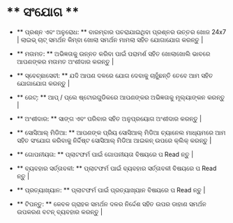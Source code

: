 # ** ସଂଯୋଗ **

- ** ପ୍ରଶ୍ନ ଏବଂ ଅନୁରୋଧ: ** ବାରମ୍ବାର ପଚରାଯାଇଥିବା ପ୍ରଶ୍ନର ଉତ୍ତର ଖୋଜ 24x7 | ଲାଇଭ୍ ଚାଟ୍ ସମର୍ଥନ କିମ୍ବା ଖୋଲା ସମର୍ଥନ ମାମଲା ସହିତ ଯୋଗାଯୋଗ କରନ୍ତୁ |
- ** ମତାମତ: ** ଅଭିଜ୍ଞତାକୁ ଉନ୍ନତ କରିବା ପାଇଁ ପରାମର୍ଶ ସହିତ ଖୋଲାଖୋଲି ଭାବରେ ଆପଣଙ୍କର ମତାମତ ଅଂଶୀଦାର କରନ୍ତୁ |
- ** ସ୍ବେଚ୍ଛାସେବୀ: ** ଯଦି ଆପଣ ଦଳରେ ଯୋଗ ଦେବାକୁ ଚାହୁଁଛନ୍ତି ତେବେ ଆମ ସହିତ ଯୋଗାଯୋଗ କରନ୍ତୁ |
- ** ରେଟ୍: ** ଆପ୍ / ପ୍ଲେ ଷ୍ଟୋରଗୁଡିକରେ ଆପଣଙ୍କର ଅଭିଜ୍ଞତାକୁ ମୂଲ୍ୟାଙ୍କନ କରନ୍ତୁ |
- ** ଅଂଶୀଦାର: ** ସାଙ୍ଗ ଏବଂ ପରିବାର ସହିତ ଅନୁପ୍ରୟୋଗ ଅଂଶୀଦାର କରନ୍ତୁ |
- ** ସୋସିଆଲ୍ ମିଡିଆ: ** ଆପଣଙ୍କ ପ୍ରିୟ ସୋସିଆଲ୍ ମିଡିଆ ଚ୍ୟାନେଲ ମାଧ୍ୟମରେ ଆମ ସହିତ ସଂଯୋଗ କରିବାକୁ ନିର୍ଦ୍ଦିଷ୍ଟ ସୋସିଆଲ୍ ମିଡିଆ ଆଇକନ୍ ଉପରେ କ୍ଲିକ୍ କରନ୍ତୁ |
- ** ଗୋପନୀୟତା: ** ପ୍ଲାଟଫର୍ମ ପାଇଁ ଗୋପନୀୟତା ବିଷୟରେ ପ Read ନ୍ତୁ |
- ** ବ୍ୟବହାର ସର୍ତ୍ତାବଳୀ: ** ପ୍ଲାଟଫର୍ମ ପାଇଁ ବ୍ୟବହାର ସର୍ତ୍ତାବଳୀ ବିଷୟରେ ପ Read ନ୍ତୁ |
- ** ପ୍ରତ୍ୟାଖ୍ୟାନ: ** ପ୍ଲାଟଫର୍ମ ପାଇଁ ପ୍ରତ୍ୟାଖ୍ୟାନ ବିଷୟରେ ପ Read ନ୍ତୁ |

- ** ଟିପନ୍ତୁ: ** କେବଳ ଗ୍ରାହକ ସମର୍ଥନ ଦଳର ନିର୍ଦ୍ଦେଶ ସହିତ ଉପର ଡାହାଣ ସମର୍ଥନ ଉପକରଣ ବଟନ୍ ବ୍ୟବହାର କରନ୍ତୁ |